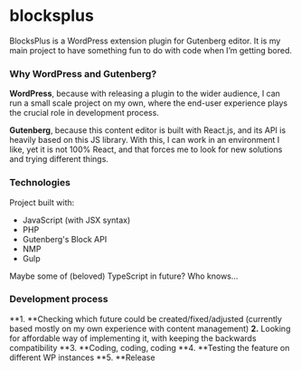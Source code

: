 # blocksplus

BlocksPlus is a WordPress extension plugin for Gutenberg editor.
It is my main project to have something fun to do with code when I’m getting bored.

### Why WordPress and Gutenberg?

**WordPress**, because with releasing a plugin to the wider audience, I can run a small scale project on my own, where the end-user experience plays the crucial role in development process.

**Gutenberg**, because this content editor is built with React.js, and its API is heavily based on this JS library. With this, I can work in an environment I like, yet it is not 100% React, and that forces me to look for new solutions and trying different things.

### Technologies

Project built with:
- JavaScript (with JSX syntax)
- PHP
- Gutenberg's Block API
- NMP
- Gulp

Maybe some of (beloved) TypeScript in future? Who knows...

### Development process

**1. **Checking which future could be created/fixed/adjusted (currently based mostly on my own experience with content management)
**2.** Looking for affordable way of implementing it, with keeping the backwards compatibility
**3. **Coding, coding, coding
**4. **Testing the feature on different WP instances
**5. **Release